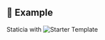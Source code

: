 ## 🎈 Example

Staticia with ![Starter Template](https://github.com/arsandev/staticia/tree/master/builder/templates/starter)
